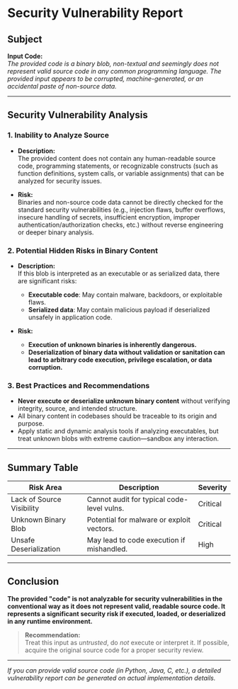 # Security Vulnerability Report

## Subject

**Input Code:**  
*The provided code is a binary blob, non-textual and seemingly does not represent valid source code in any common programming language. The provided input appears to be corrupted, machine-generated, or an accidental paste of non-source data.*

---

## Security Vulnerability Analysis

### 1. **Inability to Analyze Source**
- **Description:**  
  The provided content does not contain any human-readable source code, programming statements, or recognizable constructs (such as function definitions, system calls, or variable assignments) that can be analyzed for security issues.

- **Risk:**  
  Binaries and non-source code data cannot be directly checked for the standard security vulnerabilities (e.g., injection flaws, buffer overflows, insecure handling of secrets, insufficient encryption, improper authentication/authorization checks, etc.) without reverse engineering or deeper binary analysis.

### 2. **Potential Hidden Risks in Binary Content**
- **Description:**  
  If this blob is interpreted as an executable or as serialized data, there are significant risks:
    - **Executable code**: May contain malware, backdoors, or exploitable flaws.
    - **Serialized data**: May contain malicious payload if deserialized unsafely in application code.

- **Risk:**  
  - **Execution of unknown binaries is inherently dangerous.**
  - **Deserialization of binary data without validation or sanitation can lead to arbitrary code execution, privilege escalation, or data corruption.**

### 3. **Best Practices and Recommendations**
- **Never execute or deserialize unknown binary content** without verifying integrity, source, and intended structure.
- All binary content in codebases should be traceable to its origin and purpose.
- Apply static and dynamic analysis tools if analyzing executables, but treat unknown blobs with extreme caution—sandbox any interaction.

---

## Summary Table

| Risk Area                    | Description                                     | Severity  |
|------------------------------|-------------------------------------------------|-----------|
| Lack of Source Visibility    | Cannot audit for typical code-level vulns.      | Critical  |
| Unknown Binary Blob          | Potential for malware or exploit vectors.       | Critical  |
| Unsafe Deserialization       | May lead to code execution if mishandled.       | High      |

---

## Conclusion

**The provided "code" is not analyzable for security vulnerabilities in the conventional way as it does not represent valid, readable source code. It represents a significant security risk if executed, loaded, or deserialized in any runtime environment.**

> **Recommendation:**  
> Treat this input as *untrusted*, do *not* execute or interpret it. If possible, acquire the original source code for a proper security review.

---

*If you can provide valid source code (in Python, Java, C, etc.), a detailed vulnerability report can be generated on actual implementation details.*